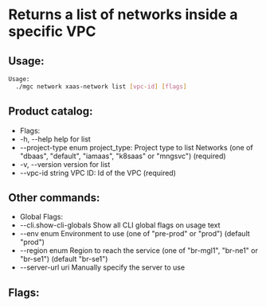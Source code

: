 # Returns a list of networks inside a specific VPC

## Usage:
```bash
Usage:
  ./mgc network xaas-network list [vpc-id] [flags]
```

## Product catalog:
- Flags:
- -h, --help                help for list
- --project-type enum   project_type: Project type to list Networks (one of "dbaas", "default", "iamaas", "k8saas" or "mngsvc") (required)
- -v, --version             version for list
- --vpc-id string       VPC ID: Id of the VPC (required)

## Other commands:
- Global Flags:
- --cli.show-cli-globals   Show all CLI global flags on usage text
- --env enum               Environment to use (one of "pre-prod" or "prod") (default "prod")
- --region enum            Region to reach the service (one of "br-mgl1", "br-ne1" or "br-se1") (default "br-se1")
- --server-url uri         Manually specify the server to use

## Flags:
```bash

```

